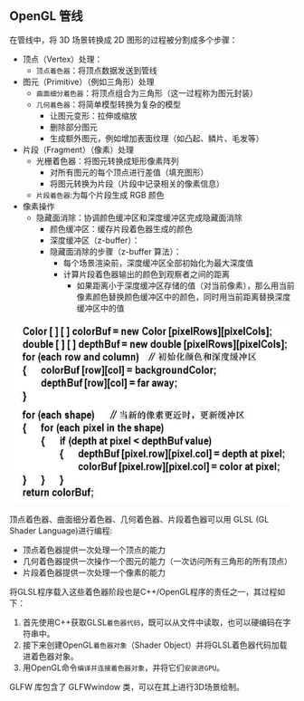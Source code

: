 ## OpenGL 管线

在管线中，将 3D 场景转换成 2D 图形的过程被分割成多个步骤：
- 顶点（Vertex）处理：
  - `顶点着色器`：将顶点数据发送到管线
- 图元（Primitive）（例如三角形）处理
  - `曲面细分着色器`：将顶点组合为三角形（这一过程称为图元封装）
  - `几何着色器`：将简单模型转换为复杂的模型
    - 让图元变形：拉伸或缩放
    - 删除部分图元
    - 生成额外图元，例如增加表面纹理（如凸起、鳞片、毛发等）
- 片段（Fragment）（像素）处理
  - 光栅着色器：将图元转换成矩形像素阵列
    - 对所有图元的每个顶点进行差值（填充图形）
    - 将图元转换为片段（片段中记录相关的像素信息）
  - `片段着色器`:为每个片段生成 RGB 颜色
- 像素操作
  - 隐藏面消除：协调颜色缓冲区和深度缓冲区完成隐藏面消除
    - 颜色缓冲区：缓存片段着色器生成的颜色
    - 深度缓冲区（z-buffer）：
    - 隐藏面消除的步骤（z-buffer 算法）：
      - 每个场景渲染前，深度缓冲区全部初始化为最大深度值
      - 计算片段着色器输出的颜色到观察者之间的距离
        - 如果距离小于深度缓冲区存储的值（对当前像素），那么用当前像素颜色替换颜色缓冲区中的颜色，同时用当前距离替换深度缓冲区中的值
  
![z-buffer 算法](./z-buffer.png)

  
顶点着色器、曲面细分着色器、几何着色器、片段着色器可以用 GLSL (GL Shader Language)进行编程:
- 顶点着色器提供一次处理一个顶点的能力
- 几何着色器提供一次操作一个图元的能力（一次访问所有三角形的所有顶点）
- 片段着色器提供一次处理一个像素的能力

将GLSL程序载入这些着色器阶段也是C++/OpenGL程序的责任之一，其过程如下：
1. 首先使用C++获取GLSL`着色器代码`，既可以从文件中读取，也可以硬编码在字符串中。
2. 接下来创建OpenGL`着色器对象`（Shader Object）并将GLSL着色器代码加载进着色器对象。
3. 用OpenGL命令`编译并连接着色器对象`，并将它们`安装进GPU`。

GLFW 库包含了 GLFWwindow 类，可以在其上进行3D场景绘制。